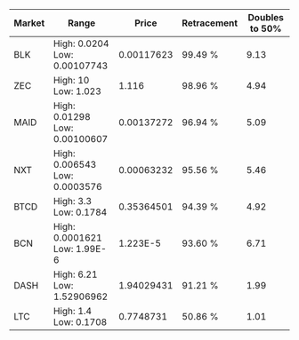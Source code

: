 | Market | Range | Price| Retracement | Doubles to 50% |
| --- | --- | --- | --- | --- |
| BLK | High: 0.0204<br />Low: 0.00107743 | 0.00117623 | 99.49 % | 9.13 |
| ZEC | High: 10<br />Low: 1.023 | 1.116 | 98.96 % | 4.94 |
| MAID | High: 0.01298<br />Low: 0.00100607 | 0.00137272 | 96.94 % | 5.09 |
| NXT | High: 0.006543<br />Low: 0.0003576 | 0.00063232 | 95.56 % | 5.46 |
| BTCD | High: 3.3<br />Low: 0.1784 | 0.35364501 | 94.39 % | 4.92 |
| BCN | High: 0.0001621<br />Low: 1.99E-6 | 1.223E-5 | 93.60 % | 6.71 |
| DASH | High: 6.21<br />Low: 1.52906962 | 1.94029431 | 91.21 % | 1.99 |
| LTC | High: 1.4<br />Low: 0.1708 | 0.7748731 | 50.86 % | 1.01 |
